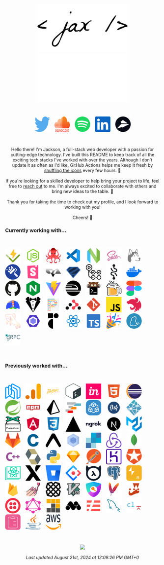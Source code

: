 
<p align="center">
  <img
    src="./assets/_dark.png#gh-light-mode-only"
    alt="Jackson Blankenship"
    width="295" /><img
    src="./assets/_light.png#gh-dark-mode-only"
    alt="Jackson Blankenship"
    width="295" />
</p>
<br><p align=center><a href="https://twitter.com/jaxdotjs" title="twitter"><img src="./assets/twitter.svg" alt="twitter" width=50 height=50 /></a>&nbsp;&nbsp;&nbsp;&nbsp;<a href="https://soundcloud.com/jacksonblankenship" title="soundcloud"><img src="./assets/soundcloud.svg" alt="soundcloud" width=50 height=50 /></a>&nbsp;&nbsp;&nbsp;&nbsp;<a href="https://open.spotify.com/user/1240355717?si=Vf0XhUsDRnGYHza5j5STIQ" title="spotify"><img src="./assets/spotify.svg" alt="spotify" width=50 height=50 /></a>&nbsp;&nbsp;&nbsp;&nbsp;<a href="https://www.linkedin.com/in/jacksonblankenship/" title="linkedin"><img src="./assets/linkedin.svg" alt="linkedin" width=50 height=50 /></a>&nbsp;&nbsp;&nbsp;&nbsp;<a href="https://flylance.com/" title="flylance"><img src="./assets/flylance.svg" alt="flylance" width=50 height=50 /></a></p><br>
<p align="center">
  Hello there! I'm Jackson, a full-stack web developer with a passion for
  cutting-edge technology. I've built this README to keep track of all the
  exciting tech stacks I've worked with over the years. Although I don't update
  it as often as I'd like, GitHub Actions helps me keep it fresh by
  <a
    href="https://github.com/jacksonblankenship/jacksonblankenship/actions/workflows/shuffle.yml"
    >shuffling the icons</a
  >
  every few hours. 🤖
  <br />
  <br />
  If you're looking for a skilled developer to help bring your project to life,
  feel free to <a href="mailto:jacksblan@gmail.com">reach out</a> to me. I'm
  always excited to collaborate with others and bring new ideas to the table. 🚀
  <br />
  <br />
  Thank you for taking the time to check out my profile, and I look forward to
  working with you!
  <br />
  <br />
  Cheers! 👋
</p>
<h3>Currently working with...</h3><br><p ><a href="https://vitest.dev/" title="vitest"><img src="./assets/vitest.svg" alt="vitest" width=50 height=50 /></a>&nbsp;&nbsp;&nbsp;&nbsp;<a href="https://nodejs.org/en/" title="node"><img src="./assets/node.svg" alt="node" width=50 height=50 /></a>&nbsp;&nbsp;&nbsp;&nbsp;<a href="https://testing-library.com/" title="react-testing-library"><img src="./assets/react-testing-library.svg" alt="react-testing-library" width=50 height=50 /></a>&nbsp;&nbsp;&nbsp;&nbsp;<a href="https://code.visualstudio.com/" title="vscode"><img src="./assets/vscode.svg" alt="vscode" width=50 height=50 /></a>&nbsp;&nbsp;&nbsp;&nbsp;<a href="https://neovim.io/" title="neovim"><img src="./assets/neovim.svg" alt="neovim" width=50 height=50 /></a>&nbsp;&nbsp;&nbsp;&nbsp;<a href="https://sass-lang.com/" title="sass"><img src="./assets/sass.svg" alt="sass" width=50 height=50 /></a>&nbsp;&nbsp;&nbsp;&nbsp;<a href="https://typicode.github.io/husky/" title="husky"><img src="./assets/husky.svg" alt="husky" width=50 height=50 /></a>&nbsp;&nbsp;&nbsp;&nbsp;<a href="https://www.whitesourcesoftware.com/free-developer-tools/renovate/" title="renovate"><img src="./assets/renovate.svg" alt="renovate" width=50 height=50 /></a>&nbsp;&nbsp;&nbsp;&nbsp;<a href="https://storybook.js.org/" title="storybook"><img src="./assets/storybook.svg" alt="storybook" width=50 height=50 /></a>&nbsp;&nbsp;&nbsp;&nbsp;<a href="https://cva.style/docs" title="cva"><img src="./assets/cva.svg" alt="cva" width=50 height=50 /></a>&nbsp;&nbsp;&nbsp;&nbsp;<a href="https://zod.dev/" title="zod"><img src="./assets/zod.svg" alt="zod" width=50 height=50 /></a>&nbsp;&nbsp;&nbsp;&nbsp;<a href="https://github.com/features/actions" title="actions"><img src="./assets/actions.svg" alt="actions" width=50 height=50 /></a>&nbsp;&nbsp;&nbsp;&nbsp;<a href="https://recoiljs.org/" title="recoil"><img src="./assets/recoil.svg" alt="recoil" width=50 height=50 /></a>&nbsp;&nbsp;&nbsp;&nbsp;<a href="https://www.docker.com/" title="docker"><img src="./assets/docker.svg" alt="docker" width=50 height=50 /></a>&nbsp;&nbsp;&nbsp;&nbsp;<a href="https://github.com/" title="github"><img src="./assets/github.svg" alt="github" width=50 height=50 /></a>&nbsp;&nbsp;&nbsp;&nbsp;<a href="https://www.nginx.com/" title="nginx"><img src="./assets/nginx.svg" alt="nginx" width=50 height=50 /></a>&nbsp;&nbsp;&nbsp;&nbsp;<a href="https://vitejs.dev/" title="vite"><img src="./assets/vite.svg" alt="vite" width=50 height=50 /></a>&nbsp;&nbsp;&nbsp;&nbsp;<a href="https://railway.app/" title="railway"><img src="./assets/railway.svg" alt="railway" width=50 height=50 /></a>&nbsp;&nbsp;&nbsp;&nbsp;<a href="https://sw.kovidgoyal.net/kitty/" title="kitty"><img src="./assets/kitty.svg" alt="kitty" width=50 height=50 /></a>&nbsp;&nbsp;&nbsp;&nbsp;<a href="https://brew.sh/" title="homebrew"><img src="./assets/homebrew.svg" alt="homebrew" width=50 height=50 /></a>&nbsp;&nbsp;&nbsp;&nbsp;<a href="https://www.figma.com/" title="figma"><img src="./assets/figma.svg" alt="figma" width=50 height=50 /></a>&nbsp;&nbsp;&nbsp;&nbsp;<a href="https://web.dev/" title="lighthouse"><img src="./assets/lighthouse.svg" alt="lighthouse" width=50 height=50 /></a>&nbsp;&nbsp;&nbsp;&nbsp;<a href="https://stylelint.io/" title="stylelint"><img src="./assets/stylelint.svg" alt="stylelint" width=50 height=50 /></a>&nbsp;&nbsp;&nbsp;&nbsp;<a href="https://prettier.io/" title="prettier"><img src="./assets/prettier.svg" alt="prettier" width=50 height=50 /></a>&nbsp;&nbsp;&nbsp;&nbsp;<a href="https://v5.reactrouter.com/" title="react-router-dom"><img src="./assets/react-router-dom.svg" alt="react-router-dom" width=50 height=50 /></a>&nbsp;&nbsp;&nbsp;&nbsp;<a href="https://git-scm.com/" title="git"><img src="./assets/git.svg" alt="git" width=50 height=50 /></a>&nbsp;&nbsp;&nbsp;&nbsp;<a href="https://www.javascript.com/" title="javascript"><img src="./assets/javascript.svg" alt="javascript" width=50 height=50 /></a>&nbsp;&nbsp;&nbsp;&nbsp;<a href="https://nestjs.com/" title="nestjs"><img src="./assets/nestjs.svg" alt="nestjs" width=50 height=50 /></a>&nbsp;&nbsp;&nbsp;&nbsp;<a href="https://fishshell.com/" title="fish"><img src="./assets/fish.svg" alt="fish" width=50 height=50 /></a>&nbsp;&nbsp;&nbsp;&nbsp;<a href="https://eslint.org/" title="eslint"><img src="./assets/eslint.svg" alt="eslint" width=50 height=50 /></a>&nbsp;&nbsp;&nbsp;&nbsp;<a href="https://www.radix-ui.com/" title="radix"><img src="./assets/radix.svg" alt="radix" width=50 height=50 /></a>&nbsp;&nbsp;&nbsp;&nbsp;<a href="https://reactjs.org/" title="reactts"><img src="./assets/reactts.svg" alt="reactts" width=50 height=50 /></a>&nbsp;&nbsp;&nbsp;&nbsp;<a href="https://www.typescriptlang.org/" title="typescript"><img src="./assets/typescript.svg" alt="typescript" width=50 height=50 /></a>&nbsp;&nbsp;&nbsp;&nbsp;<a href="https://partytown.builder.io/" title="partytown"><img src="./assets/partytown.svg" alt="partytown" width=50 height=50 /></a>&nbsp;&nbsp;&nbsp;&nbsp;<a href="https://yarnpkg.com/" title="yarn"><img src="./assets/yarn.svg" alt="yarn" width=50 height=50 /></a>&nbsp;&nbsp;&nbsp;&nbsp;<a href="https://grpc.io/" title="grpc"><img src="./assets/grpc.svg" alt="grpc" width=50 height=50 /></a></p><br><h3>Previously worked with...</h3><br><p ><a href="https://nhost.io/" title="nhost"><img src="./assets/nhost.svg" alt="nhost" width=50 height=50 /></a>&nbsp;&nbsp;&nbsp;&nbsp;<a href="https://analytics.google.com/" title="analytics"><img src="./assets/analytics.svg" alt="analytics" width=50 height=50 /></a>&nbsp;&nbsp;&nbsp;&nbsp;<a href="https://babeljs.io/" title="babel"><img src="./assets/babel.svg" alt="babel" width=50 height=50 /></a>&nbsp;&nbsp;&nbsp;&nbsp;<a href="https://en.wikipedia.org/wiki/Bash_(Unix_shell)" title="bash"><img src="./assets/bash.svg" alt="bash" width=50 height=50 /></a>&nbsp;&nbsp;&nbsp;&nbsp;<a href="https://www.invisionapp.com/" title="invision"><img src="./assets/invision.svg" alt="invision" width=50 height=50 /></a>&nbsp;&nbsp;&nbsp;&nbsp;<a href="https://en.wikipedia.org/wiki/HTML5" title="html5"><img src="./assets/html5.svg" alt="html5" width=50 height=50 /></a>&nbsp;&nbsp;&nbsp;&nbsp;<a href="https://www.eclipse.org/downloads/" title="eclipse"><img src="./assets/eclipse.svg" alt="eclipse" width=50 height=50 /></a>&nbsp;&nbsp;&nbsp;&nbsp;<a href="https://spring.io/" title="spring"><img src="./assets/spring.svg" alt="spring" width=50 height=50 /></a>&nbsp;&nbsp;&nbsp;&nbsp;<a href="https://www.npmjs.com/" title="npm"><img src="./assets/npm.svg" alt="npm" width=50 height=50 /></a>&nbsp;&nbsp;&nbsp;&nbsp;<a href="https://www.prisma.io/" title="prisma"><img src="./assets/prisma.svg" alt="prisma" width=50 height=50 /></a>&nbsp;&nbsp;&nbsp;&nbsp;<a href="https://www.ag-grid.com/" title="ag-grid"><img src="./assets/ag-grid.svg" alt="ag-grid" width=50 height=50 /></a>&nbsp;&nbsp;&nbsp;&nbsp;<a href="https://trpc.io/" title="trpc"><img src="./assets/trpc.svg" alt="trpc" width=50 height=50 /></a>&nbsp;&nbsp;&nbsp;&nbsp;<a href="http://lesscss.org/" title="less"><img src="./assets/less.svg" alt="less" width=50 height=50 /></a>&nbsp;&nbsp;&nbsp;&nbsp;<a href="https://www.netlify.com/" title="netlify"><img src="./assets/netlify.svg" alt="netlify" width=50 height=50 /></a>&nbsp;&nbsp;&nbsp;&nbsp;<a href="https://pptr.dev/" title="puppeteer"><img src="./assets/puppeteer.svg" alt="puppeteer" width=50 height=50 /></a>&nbsp;&nbsp;&nbsp;&nbsp;<a href="https://angular.io/" title="angular"><img src="./assets/angular.svg" alt="angular" width=50 height=50 /></a>&nbsp;&nbsp;&nbsp;&nbsp;<a href="https://en.wikipedia.org/wiki/CSS" title="css3"><img src="./assets/css3.svg" alt="css3" width=50 height=50 /></a>&nbsp;&nbsp;&nbsp;&nbsp;<a href="https://vercel.com/" title="vercel"><img src="./assets/vercel.svg" alt="vercel" width=50 height=50 /></a>&nbsp;&nbsp;&nbsp;&nbsp;<a href="https://ngrok.com/" title="ngrok"><img src="./assets/ngrok.svg" alt="ngrok" width=50 height=50 /></a>&nbsp;&nbsp;&nbsp;&nbsp;<a href="https://nextjs.org/" title="next"><img src="./assets/next.svg" alt="next" width=50 height=50 /></a>&nbsp;&nbsp;&nbsp;&nbsp;<a href="https://material-ui.com/" title="material-ui"><img src="./assets/material-ui.svg" alt="material-ui" width=50 height=50 /></a>&nbsp;&nbsp;&nbsp;&nbsp;<a href="https://about.gitlab.com/" title="gitlab"><img src="./assets/gitlab.svg" alt="gitlab" width=50 height=50 /></a>&nbsp;&nbsp;&nbsp;&nbsp;<a href="https://en.wikipedia.org/wiki/C_(programming_language)" title="c"><img src="./assets/c.svg" alt="c" width=50 height=50 /></a>&nbsp;&nbsp;&nbsp;&nbsp;<a href="https://expo.dev/" title="expo"><img src="./assets/expo.svg" alt="expo" width=50 height=50 /></a>&nbsp;&nbsp;&nbsp;&nbsp;<a href="https://webpack.js.org/" title="webpack"><img src="./assets/webpack.svg" alt="webpack" width=50 height=50 /></a>&nbsp;&nbsp;&nbsp;&nbsp;<a href="https://sendgrid.com/" title="sendgrid"><img src="./assets/sendgrid.svg" alt="sendgrid" width=50 height=50 /></a>&nbsp;&nbsp;&nbsp;&nbsp;<a href="https://redux.js.org/" title="redux"><img src="./assets/redux.svg" alt="redux" width=50 height=50 /></a>&nbsp;&nbsp;&nbsp;&nbsp;<a href="https://www.mongodb.com/" title="mongo"><img src="./assets/mongo.svg" alt="mongo" width=50 height=50 /></a>&nbsp;&nbsp;&nbsp;&nbsp;<a href="https://en.wikipedia.org/wiki/C%2B%2B" title="cpp"><img src="./assets/cpp.svg" alt="cpp" width=50 height=50 /></a>&nbsp;&nbsp;&nbsp;&nbsp;<a href="https://hibernate.org/" title="hibernate"><img src="./assets/hibernate.svg" alt="hibernate" width=50 height=50 /></a>&nbsp;&nbsp;&nbsp;&nbsp;<a href="https://www.python.org/" title="python"><img src="./assets/python.svg" alt="python" width=50 height=50 /></a>&nbsp;&nbsp;&nbsp;&nbsp;<a href="https://www.sketch.com/" title="sketch"><img src="./assets/sketch.svg" alt="sketch" width=50 height=50 /></a>&nbsp;&nbsp;&nbsp;&nbsp;<a href="https://www.postman.com/" title="postman"><img src="./assets/postman.svg" alt="postman" width=50 height=50 /></a>&nbsp;&nbsp;&nbsp;&nbsp;<a href="https://www.heroku.com/" title="heroku"><img src="./assets/heroku.svg" alt="heroku" width=50 height=50 /></a>&nbsp;&nbsp;&nbsp;&nbsp;<a href="https://auth0.com/" title="auth0"><img src="./assets/auth0.svg" alt="auth0" width=50 height=50 /></a>&nbsp;&nbsp;&nbsp;&nbsp;<a href="https://create-react-app.dev/" title="create-react-app"><img src="./assets/create-react-app.svg" alt="create-react-app" width=50 height=50 /></a>&nbsp;&nbsp;&nbsp;&nbsp;<a href="https://xstate.js.org/docs/" title="xstate"><img src="./assets/xstate.svg" alt="xstate" width=50 height=50 /></a>&nbsp;&nbsp;&nbsp;&nbsp;<a href="https://bitbucket.org/product/" title="bitbucket"><img src="./assets/bitbucket.svg" alt="bitbucket" width=50 height=50 /></a>&nbsp;&nbsp;&nbsp;&nbsp;<a href="https://ant.design/" title="ant"><img src="./assets/ant.svg" alt="ant" width=50 height=50 /></a>&nbsp;&nbsp;&nbsp;&nbsp;<a href="https://hasura.io/" title="hasura"><img src="./assets/hasura.svg" alt="hasura" width=50 height=50 /></a>&nbsp;&nbsp;&nbsp;&nbsp;<a href="https://www.postgresql.org/" title="postgresql"><img src="./assets/postgresql.svg" alt="postgresql" width=50 height=50 /></a>&nbsp;&nbsp;&nbsp;&nbsp;<a href="https://slack.dev/bolt-js" title="slack-bolt"><img src="./assets/slack-bolt.svg" alt="slack-bolt" width=50 height=50 /></a>&nbsp;&nbsp;&nbsp;&nbsp;<a href="https://firebase.google.com/" title="firebase"><img src="./assets/firebase.svg" alt="firebase" width=50 height=50 /></a>&nbsp;&nbsp;&nbsp;&nbsp;<a href="https://styled-components.com/" title="styled"><img src="./assets/styled.svg" alt="styled" width=50 height=50 /></a>&nbsp;&nbsp;&nbsp;&nbsp;<a href="https://plaid.com/" title="plaid"><img src="./assets/plaid.svg" alt="plaid" width=50 height=50 /></a>&nbsp;&nbsp;&nbsp;&nbsp;<a href="https://en.wikipedia.org/wiki/Vim_(text_editor)" title="vim"><img src="./assets/vim.svg" alt="vim" width=50 height=50 /></a>&nbsp;&nbsp;&nbsp;&nbsp;<a href="https://next-auth.js.org/" title="next-auth"><img src="./assets/next-auth.svg" alt="next-auth" width=50 height=50 /></a>&nbsp;&nbsp;&nbsp;&nbsp;<a href="https://maven.apache.org/" title="maven"><img src="./assets/maven.svg" alt="maven" width=50 height=50 /></a>&nbsp;&nbsp;&nbsp;&nbsp;<a href="https://jestjs.io/" title="jest"><img src="./assets/jest.svg" alt="jest" width=50 height=50 /></a>&nbsp;&nbsp;&nbsp;&nbsp;<a href="https://www.twilio.com/" title="twilio"><img src="./assets/twilio.svg" alt="twilio" width=50 height=50 /></a>&nbsp;&nbsp;&nbsp;&nbsp;<a href="https://graphql.org/" title="graphql"><img src="./assets/graphql.svg" alt="graphql" width=50 height=50 /></a>&nbsp;&nbsp;&nbsp;&nbsp;<a href="https://pnpm.io/" title="pnpm"><img src="./assets/pnpm.svg" alt="pnpm" width=50 height=50 /></a>&nbsp;&nbsp;&nbsp;&nbsp;<a href="https://matomo.org/" title="matomo"><img src="./assets/matomo.svg" alt="matomo" width=50 height=50 /></a>&nbsp;&nbsp;&nbsp;&nbsp;<a href="https://www.serverless.com/" title="serverless"><img src="./assets/serverless.svg" alt="serverless" width=50 height=50 /></a>&nbsp;&nbsp;&nbsp;&nbsp;<a href="https://www.mysql.com/" title="mysql"><img src="./assets/mysql.svg" alt="mysql" width=50 height=50 /></a>&nbsp;&nbsp;&nbsp;&nbsp;<a href="https://commitlint.js.org/" title="commitlint"><img src="./assets/commitlint.svg" alt="commitlint" width=50 height=50 /></a>&nbsp;&nbsp;&nbsp;&nbsp;<a href="https://react-hook-form.com/" title="react-hook-form"><img src="./assets/react-hook-form.svg" alt="react-hook-form" width=50 height=50 /></a>&nbsp;&nbsp;&nbsp;&nbsp;<a href="https://en.wikipedia.org/wiki/Java_(programming_language)" title="java"><img src="./assets/java.svg" alt="java" width=50 height=50 /></a>&nbsp;&nbsp;&nbsp;&nbsp;<a href="https://aws.amazon.com/" title="aws"><img src="./assets/aws.svg" alt="aws" width=50 height=50 /></a></p><br>
<p align="center">
  <img
    src="https://github.com/jacksonblankenship/jacksonblankenship/actions/workflows/shuffle.yml/badge.svg" />
</p>

<p align="center">
  <i>Last updated August 21st, 2024 at 12:09:26 PM GMT+0</i>
</p>
